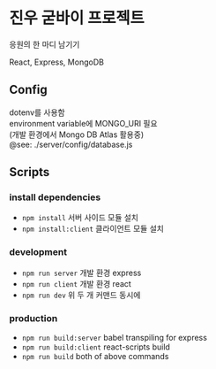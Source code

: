 # 진우 굳바이 프로젝트

응원의 한 마디 남기기

React, Express, MongoDB

## Config

dotenv를 사용함  
environment variable에 MONGO_URI 필요  
(개발 환경에서 Mongo DB Atlas 활용중)  
@see: ./server/config/database.js

## Scripts

### install dependencies

- `npm install`
  서버 사이드 모듈 설치
- `npm install:client`
  클라이언트 모듈 설치

### development

- `npm run server`
  개발 환경 express
- `npm run client`
  개발 환경 react
- `npm run dev`
  위 두 개 커맨드 동시에

### production

- `npm run build:server`
  babel transpiling for express
- `npm run build:client`
  react-scripts build
- `npm run build`
  both of above commands
